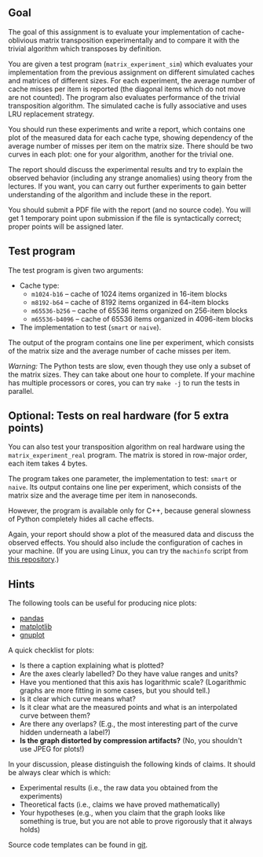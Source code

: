 ## Goal

The goal of this assignment is to evaluate your implementation of cache-oblivious
matrix transposition experimentally and to compare it with the trivial algorithm
which transposes by definition.

You are given a test program (`matrix_experiment_sim`) which evaluates your
implementation from the previous assignment on different simulated caches and
matrices of different sizes. For each experiment, the average number of cache
misses per item is reported (the diagonal items which do not move are not
counted). The program also evaluates performance of the trivial transposition algorithm.
The simulated cache is fully associative and uses LRU replacement strategy.

You should run these experiments and write a report, which contains one plot of
the measured data for each cache type, showing dependency of the average number of
misses per item on the matrix size. There should be two curves in each plot: one for your
algorithm, another for the trivial one.

The report should discuss the experimental results and try to explain the observed
behavior (including any strange anomalies) using theory from the lectures.
If you want, you can carry out further experiments to gain better understanding
of the algorithm and include these in the report.

You should submit a PDF file with the report (and no source code).
You will get 1 temporary point upon submission if the file is syntactically correct;
proper points will be assigned later.

## Test program

The test program is given two arguments:
- Cache type:
    - `m1024-b16` – cache of 1024 items organized in 16-item blocks
    - `m8192-b64` – cache of 8192 items organized in 64-item blocks
    - `m65536-b256` – cache of 65536 items organized on 256-item blocks
    - `m65536-b4096` – cache of 65536 items organized in 4096-item blocks
- The implementation to test (`smart` or `naive`).

The output of the program contains one line per experiment, which consists of
the matrix size and the average number of cache misses per item.

*Warning:* The Python tests are slow, even though they use only a subset of the
matrix sizes. They can take about one hour to complete.
If your machine has multiple processors or cores, you can try `make -j`
to run the tests in parallel.

## Optional: Tests on real hardware (for 5 extra points)

You can also test your transposition algorithm on real hardware
using the `matrix_experiment_real` program. The matrix is stored in row-major
order, each item takes 4 bytes.

The program takes one parameter, the implementation to test: `smart` or `naive`.
Its output contains one line per experiment, which consists of the matrix size
and the average time per item in nanoseconds.

However, the program is available only for C++, because general slowness of
Python completely hides all cache effects.

Again, your report should show a plot of the measured data and discuss the observed
effects. You should also include the configuration of caches in your machine.
(If you are using Linux, you can try the `machinfo` script from
[this repository](https://gitlab.kam.mff.cuni.cz/mj/aim.git).)

## Hints

The following tools can be useful for producing nice plots:
- [pandas](https://pandas.pydata.org/)
- [matplotlib](https://matplotlib.org/)
- [gnuplot](http://www.gnuplot.info/)

A quick checklist for plots:
- Is there a caption explaining what is plotted?
- Are the axes clearly labelled? Do they have value ranges and units?
- Have you mentioned that this axis has logarithmic scale? (Logarithmic graphs
  are more fitting in some cases, but you should tell.)
- Is it clear which curve means what?
- Is it clear what are the measured points and what is an interpolated
  curve between them?
- Are there any overlaps? (E.g., the most interesting part of the curve
  hidden underneath a label?)
- **Is the graph distorted by compression artifacts?** (No, you shouldn't use JPEG for plots!)

In your discussion, please distinguish the following kinds of claims.
It should be always clear which is which:
- Experimental results (i.e., the raw data you obtained from the experiments)
- Theoretical facts (i.e., claims we have proved mathematically)
- Your hypotheses (e.g., when you claim that the graph looks like something is true,
  but you are not able to prove rigorously that it always holds)

Source code templates can be found in [git](https://gitlab.kam.mff.cuni.cz/datovky/assignments/-/tree/master).
